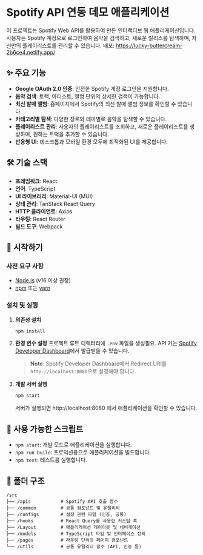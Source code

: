 # Spotify API 연동 데모 애플리케이션

이 프로젝트는 Spotify Web API를 활용하여 만든 인터랙티브 웹 애플리케이션입니다. 사용자는 Spotify 계정으로 로그인하여 음악을 검색하고, 새로운 릴리스를 탐색하며, 자신만의 플레이리스트를 관리할 수 있습니다.
배포: https://lucky-buttercream-2b6ce4.netlify.app/

## ✨ 주요 기능

- **Google OAuth 2.0 인증**: 안전한 Spotify 계정 로그인을 지원합니다.
- **음악 검색**: 트랙, 아티스트, 앨범 단위의 상세한 검색이 가능합니다.
- **최신 발매 앨범**: 홈페이지에서 Spotify의 최신 발매 앨범 정보를 확인할 수 있습니다.
- **카테고리별 탐색**: 다양한 장르와 테마별로 음악을 탐색할 수 있습니다.
- **플레이리스트 관리**: 사용자의 플레이리스트를 조회하고, 새로운 플레이리스트를 생성하며, 원하는 트랙을 추가할 수 있습니다.
- **반응형 UI**: 데스크톱과 모바일 환경 모두에 최적화된 UI를 제공합니다.

## 🛠️ 기술 스택

- **프레임워크**: React
- **언어**: TypeScript
- **UI 라이브러리**: Material-UI (MUI)
- **상태 관리**: TanStack React Query
- **HTTP 클라이언트**: Axios
- **라우팅**: React Router
- **빌드 도구**: Webpack

## 🚀 시작하기

### 사전 요구 사항

- [Node.js](https://nodejs.org/) (v16 이상 권장)
- [npm](https://www.npmjs.com/) 또는 [yarn](https://yarnpkg.com/)

### 설치 및 실행
1.  **의존성 설치**
    ```bash
    npm install
    ```

2.  **환경 변수 설정**
    프로젝트 루트 디렉터리에 `.env` 파일을 생성필요. API 키는 [Spotify Developer Dashboard](https://developer.spotify.com/dashboard)에서 발급받을 수 있습니다.
    > **Note**: Spotify Developer Dashboard에서 Redirect URI를 `http://localhost:8080`으로 설정해야 합니다.

3.  **개발 서버 실행**
    ```bash
    npm start
    ```
    서버가 실행되면 http://localhost:8080 에서 애플리케이션을 확인할 수 있습니다.

## 📜 사용 가능한 스크립트

- `npm start`: 개발 모드로 애플리케이션을 실행합니다.
- `npm run build`: 프로덕션용으로 애플리케이션을 빌드합니다.
- `npm test`: 테스트를 실행합니다.

## 📁 폴더 구조

```
/src
├── /apis           # Spotify API 호출 함수
├── /common         # 공통 컴포넌트 및 유틸리티
├── /configs        # 설정 관련 파일 (인증, 공통)
├── /hooks          # React Query를 사용한 커스텀 훅
├── /Layout         # 애플리케이션 레이아웃 및 네비게이션
├── /models         # TypeScript 타입 및 인터페이스 정의
├── /pages          # 라우팅 단위의 페이지 컴포넌트
└── /utils          # 공통 유틸리티 함수 (API, 인증 등)
```
